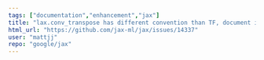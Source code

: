```yaml
---
tags: ["documentation","enhancement","jax"]
title: "lax.conv_transpose has different convention than TF, document it and make switching easy?"
html_url: "https://github.com/jax-ml/jax/issues/14337"
user: "mattjj"
repo: "google/jax"
---
```


